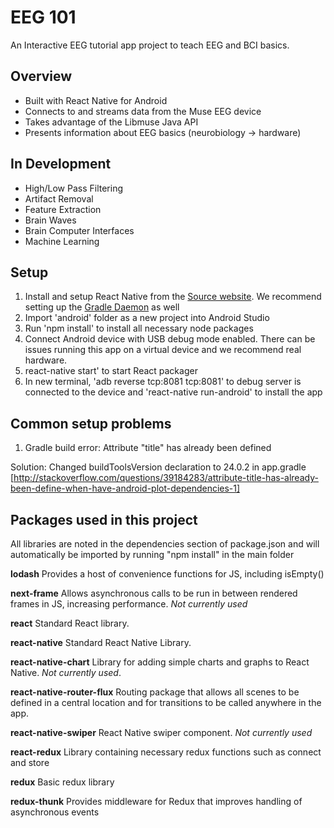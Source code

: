 # EEG 101

An Interactive EEG tutorial app project to teach EEG and BCI basics.

## Overview

- Built with React Native for Android
- Connects to and streams data from the Muse EEG device
- Takes advantage of the Libmuse Java API
- Presents information about EEG basics (neurobiology -> hardware)

## In Development

- High/Low Pass Filtering
- Artifact Removal
- Feature Extraction
- Brain Waves
- Brain Computer Interfaces
- Machine Learning

## Setup

1. Install and setup React Native from the [Source website](https://facebook.github.io/react-native/docs/getting-started.html). We recommend setting up the [Gradle Daemon](https://docs.gradle.org/2.9/userguide/gradle_daemon.html) as well
2. Import 'android' folder as a new project into Android Studio
3. Run 'npm install' to install all necessary node packages
4. Connect Android device with USB debug mode enabled. There can be issues running this app on a virtual device and we recommend real hardware. 
5. react-native start' to start React packager
5. In new terminal, 'adb reverse tcp:8081 tcp:8081' to debug server is connected to the device and 'react-native run-android' to install the app

## Common setup problems

1. Gradle build error: Attribute "title" has already been defined

Solution: Changed buildToolsVersion declaration to 24.0.2 in app.gradle [http://stackoverflow.com/questions/39184283/attribute-title-has-already-been-define-when-have-android-plot-dependencies-1]

## Packages used in this project
All libraries are noted in the dependencies section of package.json and will automatically be imported by running "npm install" in the main folder

**lodash**
Provides a host of convenience functions for JS, including isEmpty()

**next-frame**
Allows asynchronous calls to be run in between rendered frames in JS, increasing performance. *Not currently used*

**react**
Standard React library.

**react-native**
Standard React Native Library.

**react-native-chart**
Library for adding simple charts and graphs to React Native. *Not currently used*.

**react-native-router-flux**
Routing package that allows all scenes to be defined in a central location and for transitions to be called anywhere in the app.

**react-native-swiper**
React Native swiper component. *Not currently used*

**react-redux**
Library containing necessary redux functions such as connect and store

**redux**
Basic redux library

**redux-thunk**
Provides middleware for Redux that improves handling of asynchronous events
